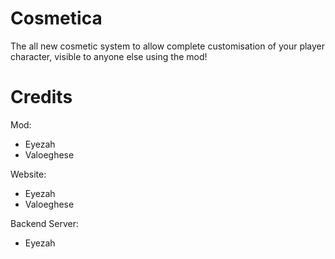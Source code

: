 # Cosmetica

The all new cosmetic system to allow complete customisation of your player character, visible to anyone else using the mod!

Credits
=================================
Mod:
- Eyezah
- Valoeghese

Website:
- Eyezah
- Valoeghese

Backend Server:
- Eyezah


```This is a random edit because I didn't searched where the heck is the texture sending and just wanted to create a cool PR
